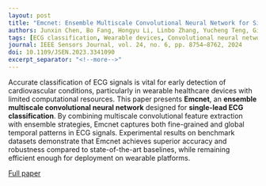 ```yaml
---
layout: post
title: "Emcnet: Ensemble Multiscale Convolutional Neural Network for Single-Lead ECG Classification in Wearable Devices"
authors: Junxin Chen, Bo Fang, Hongyu Li, Linbo Zhang, Yucheng Teng, Giancarlo Fortino
tags: [ECG classification, Wearable devices, Convolutional neural networks, Ensemble learning, Biomedical signal processing]
journal: IEEE Sensors Journal, vol. 24, no. 6, pp. 8754–8762, 2024
doi: 10.1109/JSEN.2023.3341090
excerpt_separator: "<!--more-->"
---
```


Accurate classification of ECG signals is vital for early detection of cardiovascular conditions, particularly in wearable healthcare devices with limited computational resources. This paper presents **Emcnet**, an **ensemble multiscale convolutional neural network** designed for **single-lead ECG classification**. By combining multiscale convolutional feature extraction with ensemble strategies, Emcnet captures both fine-grained and global temporal patterns in ECG signals. Experimental results on benchmark datasets demonstrate that Emcnet achieves superior accuracy and robustness compared to state-of-the-art baselines, while remaining efficient enough for deployment on wearable platforms.<!--more-->

[Full paper](https://doi.org/10.1109/JSEN.2023.3341090)

